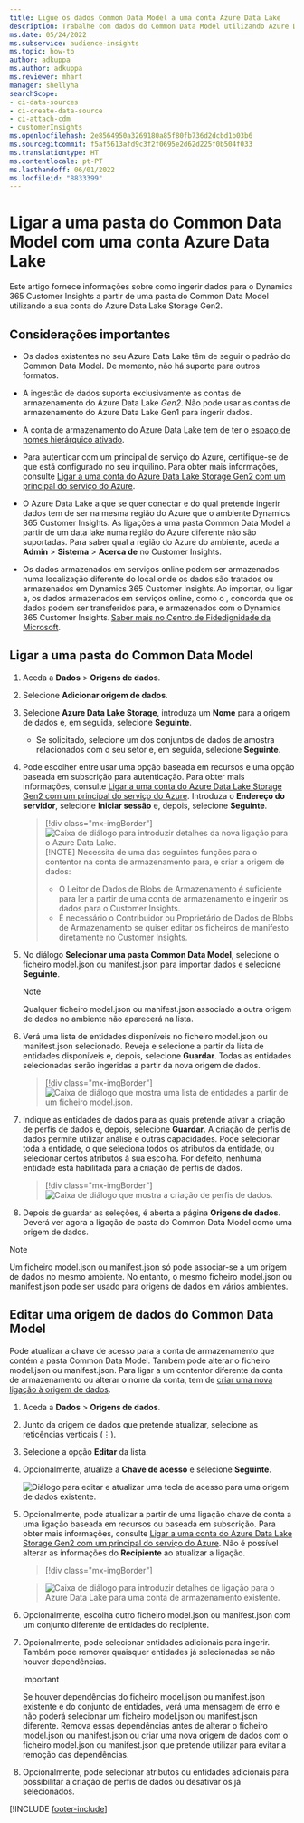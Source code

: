 ```yaml
---
title: Ligue os dados Common Data Model a uma conta Azure Data Lake
description: Trabalhe com dados do Common Data Model utilizando Azure Data Lake Storage.
ms.date: 05/24/2022
ms.subservice: audience-insights
ms.topic: how-to
author: adkuppa
ms.author: adkuppa
ms.reviewer: mhart
manager: shellyha
searchScope:
- ci-data-sources
- ci-create-data-source
- ci-attach-cdm
- customerInsights
ms.openlocfilehash: 2e8564950a3269180a85f80fb736d2dcbd1b03b6
ms.sourcegitcommit: f5af5613afd9c3f2f0695e2d62d225f0b504f033
ms.translationtype: HT
ms.contentlocale: pt-PT
ms.lasthandoff: 06/01/2022
ms.locfileid: "8833399"
---
```

# <a name="connect-to-a-common-data-model-folder-using-an-azure-data-lake-account"></a>Ligar a uma pasta do Common Data Model com uma conta Azure Data Lake

Este artigo fornece informações sobre como ingerir dados para o Dynamics 365 Customer Insights a partir de uma pasta do Common Data Model utilizando a sua conta do Azure Data Lake Storage Gen2.

## <a name="important-considerations"></a>Considerações importantes

- Os dados existentes no seu Azure Data Lake têm de seguir o padrão do Common Data Model. De momento, não há suporte para outros formatos.

- A ingestão de dados suporta exclusivamente as contas de armazenamento do Azure Data Lake *Gen2*. Não pode usar as contas de armazenamento do Azure Data Lake Gen1 para ingerir dados.

- A conta de armazenamento do Azure Data Lake tem de ter o [espaço de nomes hierárquico ativado](/azure/storage/blobs/data-lake-storage-namespace).

- Para autenticar com um principal de serviço do Azure, certifique-se de que está configurado no seu inquilino. Para obter mais informações, consulte [Ligar a uma conta do Azure Data Lake Storage Gen2 com um principal do serviço do Azure](connect-service-principal.md).

- O Azure Data Lake a que se quer conectar e do qual pretende ingerir dados tem de ser na mesma região do Azure que o ambiente Dynamics 365 Customer Insights. As ligações a uma pasta Common Data Model a partir de um data lake numa região do Azure diferente não são suportadas. Para saber qual a região do Azure do ambiente, aceda a **Admin** > **Sistema** > **Acerca de** no Customer Insights.

- Os dados armazenados em serviços online podem ser armazenados numa localização diferente do local onde os dados são tratados ou armazenados em Dynamics 365 Customer Insights. Ao importar, ou ligar a, os dados armazenados em serviços online, como o , concorda que os dados podem ser transferidos para, e armazenados com o Dynamics 365 Customer Insights. [Saber mais no Centro de Fidedignidade da Microsoft](https://www.microsoft.com/trust-center).

## <a name="connect-to-a-common-data-model-folder"></a>Ligar a uma pasta do Common Data Model

1. Aceda a **Dados** > **Origens de dados**.

1. Selecione **Adicionar origem de dados**.

1. Selecione **Azure Data Lake Storage**, introduza um **Nome** para a origem de dados e, em seguida, selecione **Seguinte**.

   - Se solicitado, selecione um dos conjuntos de dados de amostra relacionados com o seu setor e, em seguida, selecione **Seguinte**.

1. Pode escolher entre usar uma opção baseada em recursos e uma opção baseada em subscrição para autenticação. Para obter mais informações, consulte [Ligar a uma conta do Azure Data Lake Storage Gen2 com um principal do serviço do Azure](connect-service-principal.md). Introduza o **Endereço do servidor**, selecione **Iniciar sessão** e, depois, selecione **Seguinte**.
   > [!div class="mx-imgBorder"]
   > ![Caixa de diálogo para introduzir detalhes da nova ligação para o Azure Data Lake.](media/enter-new-storage-details.png)
   > [!NOTE]
   > Necessita de uma das seguintes funções para o contentor na conta de armazenamento para, e criar a origem de dados:
   >
   >  - O Leitor de Dados de Blobs de Armazenamento é suficiente para ler a partir de uma conta de armazenamento e ingerir os dados para o Customer Insights. 
   >  - É necessário o Contribuidor ou Proprietário de Dados de Blobs de Armazenamento se quiser editar os ficheiros de manifesto diretamente no Customer Insights.

1. No diálogo **Selecionar uma pasta Common Data Model**, selecione o ficheiro model.json ou manifest.json para importar dados e selecione **Seguinte**.
   > [!NOTE]
   > Qualquer ficheiro model.json ou manifest.json associado a outra origem de dados no ambiente não aparecerá na lista.

1. Verá uma lista de entidades disponíveis no ficheiro model.json ou manifest.json selecionado. Reveja e selecione a partir da lista de entidades disponíveis e, depois, selecione **Guardar**. Todas as entidades selecionadas serão ingeridas a partir da nova origem de dados.
   > [!div class="mx-imgBorder"]
   > ![Caixa de diálogo que mostra uma lista de entidades a partir de um ficheiro model.json.](media/review-entities.png)

1. Indique as entidades de dados para as quais pretende ativar a criação de perfis de dados e, depois, selecione **Guardar**. A criação de perfis de dados permite utilizar análise e outras capacidades. Pode selecionar toda a entidade, o que seleciona todos os atributos da entidade, ou selecionar certos atributos à sua escolha. Por defeito, nenhuma entidade está habilitada para a criação de perfis de dados.
   > [!div class="mx-imgBorder"]
   > ![Caixa de diálogo que mostra a criação de perfis de dados.](media/dataprofiling-entities.png)

1. Depois de guardar as seleções, é aberta a página **Origens de dados**. Deverá ver agora a ligação de pasta do Common Data Model como uma origem de dados.

> [!NOTE]
> Um ficheiro model.json ou manifest.json só pode associar-se a um origem de dados no mesmo ambiente. No entanto, o mesmo ficheiro model.json ou manifest.json pode ser usado para origens de dados em vários ambientes.

## <a name="edit-a-common-data-model-folder-data-source"></a>Editar uma origem de dados do Common Data Model

Pode atualizar a chave de acesso para a conta de armazenamento que contém a pasta Common Data Model. Também pode alterar o ficheiro model.json ou manifest.json. Para ligar a um contentor diferente da conta de armazenamento ou alterar o nome da conta, tem de [criar uma nova ligação à origem de dados](#connect-to-a-common-data-model-folder).

1. Aceda a **Dados** > **Origens de dados**.

2. Junto da origem de dados que pretende atualizar, selecione as reticências verticais (&vellip;).

3. Selecione a opção **Editar** da lista.

4. Opcionalmente, atualize a **Chave de acesso** e selecione **Seguinte**.

   ![Diálogo para editar e atualizar uma tecla de acesso para uma origem de dados existente.](media/edit-access-key.png)

5. Opcionalmente, pode atualizar a partir de uma ligação chave de conta a uma ligação baseada em recursos ou baseada em subscrição. Para obter mais informações, consulte [Ligar a uma conta do Azure Data Lake Storage Gen2 com um principal do serviço do Azure](connect-service-principal.md). Não é possível alterar as informações do **Recipiente** ao atualizar a ligação.
   > [!div class="mx-imgBorder"]

   > ![Caixa de diálogo para introduzir detalhes de ligação para o Azure Data Lake para uma conta de armazenamento existente.](media/enter-existing-storage-details.png)

6. Opcionalmente, escolha outro ficheiro model.json ou manifest.json com um conjunto diferente de entidades do recipiente.

7. Opcionalmente, pode selecionar entidades adicionais para ingerir. Também pode remover quaisquer entidades já selecionadas se não houver dependências.

   > [!IMPORTANT]
   > Se houver dependências do ficheiro model.json ou manifest.json existente e do conjunto de entidades, verá uma mensagem de erro e não poderá selecionar um ficheiro model.json ou manifest.json diferente. Remova essas dependências antes de alterar o ficheiro model.json ou manifest.json ou criar uma nova origem de dados com o ficheiro model.json ou manifest.json que pretende utilizar para evitar a remoção das dependências.

8. Opcionalmente, pode selecionar atributos ou entidades adicionais para possibilitar a criação de perfis de dados ou desativar os já selecionados.

[!INCLUDE [footer-include](includes/footer-banner.md)]
